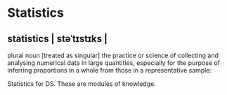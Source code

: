 # Statistics
## statistics | stəˈtɪstɪks |
plural noun [treated as singular]
the practice or science of collecting and analysing numerical data in large quantities, especially for the purpose of inferring proportions in a whole from those in a representative sample:

Statistics for DS. These are modules of knowledge.
